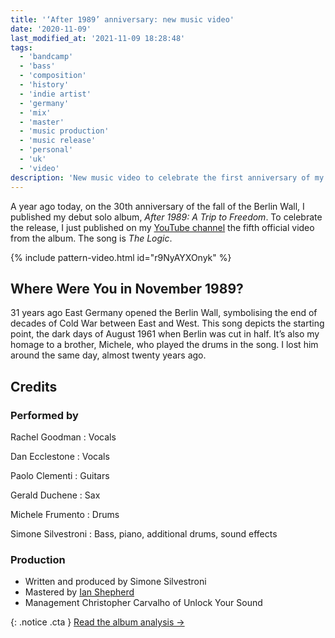 ```yaml
---
title: '‘After 1989’ anniversary: new music video'
date: '2020-11-09'
last_modified_at: '2021-11-09 18:28:48'
tags:
  - 'bandcamp'
  - 'bass'
  - 'composition'
  - 'history'
  - 'indie artist'
  - 'germany'
  - 'mix'
  - 'master'
  - 'music production'
  - 'music release'
  - 'personal'
  - 'uk'
  - 'video'
description: 'New music video to celebrate the first anniversary of my debut solo album, ‘After 1989: A Trip to Freedom’.'
---
```

A year ago today, on the 30th anniversary of the fall of the Berlin Wall, I published my debut solo album, _After 1989: A Trip to Freedom_. To celebrate the release, I just published on my [YouTube channel](https://www.youtube.com/@m2m) the fifth official video from the album. The song is _The Logic_.

{% include pattern-video.html id="r9NyAYXOnyk" %}

## Where Were You in November 1989?

31 years ago East Germany opened the Berlin Wall, symbolising the end of decades of Cold War between East and West. This song depicts the starting point, the dark days of August 1961 when Berlin was cut in half. It’s also my homage to a brother, Michele, who played the drums in the song. I lost him around the same day, almost twenty years ago.

## Credits

### Performed by

Rachel Goodman
: Vocals

Dan Ecclestone
: Vocals

Paolo Clementi
: Guitars

Gerald Duchene
: Sax

Michele Frumento
: Drums

Simone Silvestroni
: Bass, piano, additional drums, sound effects

### Production

- Written and produced by Simone Silvestroni
- Mastered by [Ian Shepherd](https://productionadvice.co.uk/about/)
- Management Christopher Carvalho of Unlock Your Sound

{: .notice .cta }
[Read the album analysis&nbsp;→](/work/music/after-1989/)